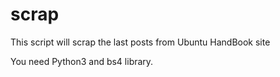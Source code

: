 # scrap
This script will scrap the last posts from Ubuntu HandBook site

You need Python3 and bs4 library.
